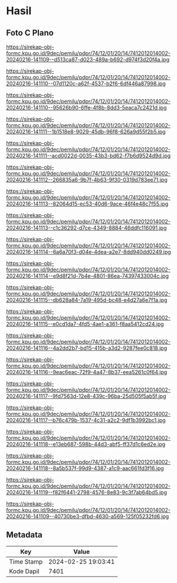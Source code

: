 # Hasil

## Foto C Plano

https://sirekap-obj-formc.kpu.go.id/9dec/pemilu/pdpr/74/12/01/20/14/7412012014002-20240216-141109--d513ca87-d023-489a-b692-d974f3d20f4a.jpg

https://sirekap-obj-formc.kpu.go.id/9dec/pemilu/pdpr/74/12/01/20/14/7412012014002-20240216-141110--07d1120c-a62f-4537-b2f6-6df446a87998.jpg

https://sirekap-obj-formc.kpu.go.id/9dec/pemilu/pdpr/74/12/01/20/14/7412012014002-20240216-141110--95626b90-6ffe-4f8b-8dd3-5eaca7c2421d.jpg

https://sirekap-obj-formc.kpu.go.id/9dec/pemilu/pdpr/74/12/01/20/14/7412012014002-20240216-141111--1b1518e8-9029-45db-96f8-626a9d55f2b5.jpg

https://sirekap-obj-formc.kpu.go.id/9dec/pemilu/pdpr/74/12/01/20/14/7412012014002-20240216-141111--acd0022d-0035-43b3-bd62-f7b6d9524d9d.jpg

https://sirekap-obj-formc.kpu.go.id/9dec/pemilu/pdpr/74/12/01/20/14/7412012014002-20240216-141112--266835a6-9b7f-4b63-9f30-0319d783ee71.jpg

https://sirekap-obj-formc.kpu.go.id/9dec/pemilu/pdpr/74/12/01/20/14/7412012014002-20240216-141113--82064d15-ec53-40d6-9ace-46f4e48c7f55.jpg

https://sirekap-obj-formc.kpu.go.id/9dec/pemilu/pdpr/74/12/01/20/14/7412012014002-20240216-141113--c1c36292-d7ce-4349-8884-46ddfc116091.jpg

https://sirekap-obj-formc.kpu.go.id/9dec/pemilu/pdpr/74/12/01/20/14/7412012014002-20240216-141114--6a6a70f3-d04e-4dea-a2e7-8dd940dd0249.jpg

https://sirekap-obj-formc.kpu.go.id/9dec/pemilu/pdpr/74/12/01/20/14/7412012014002-20240216-141114--e9d8f21d-7b4e-4801-86ea-74397433004c.jpg

https://sirekap-obj-formc.kpu.go.id/9dec/pemilu/pdpr/74/12/01/20/14/7412012014002-20240216-141115--db628a84-7a19-495d-bc48-e4d27a6e7f1a.jpg

https://sirekap-obj-formc.kpu.go.id/9dec/pemilu/pdpr/74/12/01/20/14/7412012014002-20240216-141115--e0cd1da7-4fd5-4ae1-a361-f8aa5412cd24.jpg

https://sirekap-obj-formc.kpu.go.id/9dec/pemilu/pdpr/74/12/01/20/14/7412012014002-20240216-141116--4a2dd2b7-bd15-415b-a3d2-9287fee0c818.jpg

https://sirekap-obj-formc.kpu.go.id/9dec/pemilu/pdpr/74/12/01/20/14/7412012014002-20240216-141116--9eac6eac-72f9-4a47-8b37-eea5261c0f64.jpg

https://sirekap-obj-formc.kpu.go.id/9dec/pemilu/pdpr/74/12/01/20/14/7412012014002-20240216-141117--9fd7563d-12e8-439c-96ba-25d505f5ab5f.jpg

https://sirekap-obj-formc.kpu.go.id/9dec/pemilu/pdpr/74/12/01/20/14/7412012014002-20240216-141117--b76c479b-1537-4c31-a2c2-9df1b3992bc1.jpg

https://sirekap-obj-formc.kpu.go.id/9dec/pemilu/pdpr/74/12/01/20/14/7412012014002-20240216-141118--e13eb687-598b-44d3-abf5-ff37d1c6ed2e.jpg

https://sirekap-obj-formc.kpu.go.id/9dec/pemilu/pdpr/74/12/01/20/14/7412012014002-20240216-141118--8a5b537f-99d9-4387-a1c9-aac661fd3f16.jpg

https://sirekap-obj-formc.kpu.go.id/9dec/pemilu/pdpr/74/12/01/20/14/7412012014002-20240216-141119--f82f6441-2798-4576-8e83-9c3f7ab64bd5.jpg

https://sirekap-obj-formc.kpu.go.id/9dec/pemilu/pdpr/74/12/01/20/14/7412012014002-20240216-141109--40730be3-dfbd-4630-a569-125f05232fd6.jpg


## Metadata

| Key        | Value               |
| ---------- | ------------------- |
| Time Stamp | 2024-02-25 19:03:41 |
| Kode Dapil | 7401                |




